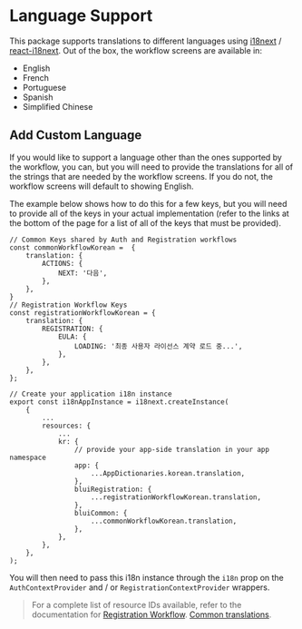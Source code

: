 # Language Support

This package supports translations to different languages using [i18next](https://www.i18next.com/) / [react-i18next](https://github.com/i18next/react-i18next). Out of the box, the workflow screens are available in:

-   English
-   French
-   Portuguese
-   Spanish
-   Simplified Chinese

## Add Custom Language

If you would like to support a language other than the ones supported by the workflow, you can, but you will need to provide the translations for all of the strings that are needed by the workflow screens. If you do not, the workflow screens will default to showing English.

The example below shows how to do this for a few keys, but you will need to provide all of the keys in your actual implementation (refer to the links at the bottom of the page for a list of all of the keys that must be provided).

```tsx
// Common Keys shared by Auth and Registration workflows
const commonWorkflowKorean =  {
    translation: {
        ACTIONS: {
            NEXT: '다음',
        },
    },
}
// Registration Workflow Keys
const registrationWorkflowKorean = {
    translation: {
        REGISTRATION: {
            EULA: {
                LOADING: '최종 사용자 라이선스 계약 로드 중...',
            },
        },
    },
};

// Create your application i18n instance
export const i18nAppInstance = i18next.createInstance(
    {
        ...
        resources: {
            ...
            kr: {
                // provide your app-side translation in your app namespace
                app: {
                    ...AppDictionaries.korean.translation,
                },
                bluiRegistration: {
                    ...registrationWorkflowKorean.translation,
                },
                bluiCommon: {
                    ...commonWorkflowKorean.translation,
                },
            },
        },
    },
);
```

You will then need to pass this i18n instance through the `i18n` prop on the `AuthContextProvider` and / or `RegistrationContextProvider` wrappers.

> For a complete list of resource IDs available, refer to the documentation for
[Registration Workflow](../src/contexts/RegistrationContext/RegistrationDictionaries/english.ts).
[Common translations](../src/contexts/SharedDictionaries/english.ts).